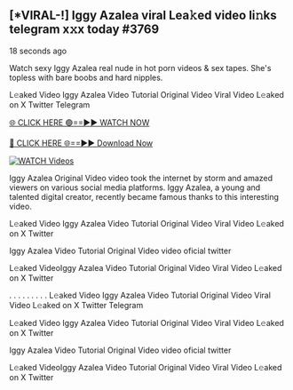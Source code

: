 ## [*VIRAL-!] Iggy Azalea viral Lea𝚔ed video li𝚗ks telegram x𝚡x today #3769

18 seconds ago

Watch sexy Iggy Azalea real nude in hot porn videos & sex tapes. She's topless with bare boobs and hard nipples.

L𝚎aked Video Iggy Azalea Video Tutorial Original Video Viral Video L𝚎aked on X Twitter Telegram

[🌐 CLICK HERE 🟢==►► WATCH NOW](https://russelviper69.blogspot.com/p/leaked-video.html)

[🔴 CLICK HERE 🌐==►► Download Now](https://russelviper69.blogspot.com/p/leaked-video.html)

[![WATCH Videos](https://i.imgur.com/dJHk4Zq.gif)](https://russelviper69.blogspot.com/p/leaked-video.html)

Iggy Azalea Original Video video took the internet by storm and amazed viewers on various social media platforms. Iggy Azalea, a young and talented digital creator, recently became famous thanks to this interesting video.

L𝚎aked Video Iggy Azalea Video Tutorial Original Video Viral Video L𝚎aked on X Twitter

Iggy Azalea Video Tutorial Original Video video oficial twitter

L𝚎aked VideoIggy Azalea Video Tutorial Original Video Viral Video L𝚎aked on X Twitter

. . . . . . . . . L𝚎aked Video Iggy Azalea Video Tutorial Original Video Viral Video L𝚎aked on X Twitter Telegram

L𝚎aked Video Iggy Azalea Video Tutorial Original Video Viral Video L𝚎aked on X Twitter

Iggy Azalea Video Tutorial Original Video video oficial twitter

L𝚎aked VideoIggy Azalea Video Tutorial Original Video Viral Video L𝚎aked on X Twitter